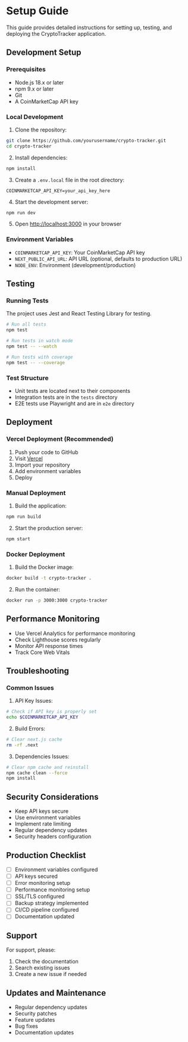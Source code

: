 # Setup Guide

This guide provides detailed instructions for setting up, testing, and deploying the CryptoTracker application.

## Development Setup

### Prerequisites

- Node.js 18.x or later
- npm 9.x or later
- Git
- A CoinMarketCap API key

### Local Development

1. Clone the repository:
```bash
git clone https://github.com/yourusername/crypto-tracker.git
cd crypto-tracker
```

2. Install dependencies:
```bash
npm install
```

3. Create a `.env.local` file in the root directory:
```env
COINMARKETCAP_API_KEY=your_api_key_here
```

4. Start the development server:
```bash
npm run dev
```

5. Open [http://localhost:3000](http://localhost:3000) in your browser

### Environment Variables

- `COINMARKETCAP_API_KEY`: Your CoinMarketCap API key
- `NEXT_PUBLIC_API_URL`: API URL (optional, defaults to production URL)
- `NODE_ENV`: Environment (development/production)

## Testing

### Running Tests

The project uses Jest and React Testing Library for testing.

```bash
# Run all tests
npm test

# Run tests in watch mode
npm test -- --watch

# Run tests with coverage
npm test -- --coverage
```

### Test Structure

- Unit tests are located next to their components
- Integration tests are in the `tests` directory
- E2E tests use Playwright and are in `e2e` directory

## Deployment

### Vercel Deployment (Recommended)

1. Push your code to GitHub
2. Visit [Vercel](https://vercel.com)
3. Import your repository
4. Add environment variables
5. Deploy

### Manual Deployment

1. Build the application:
```bash
npm run build
```

2. Start the production server:
```bash
npm start
```

### Docker Deployment

1. Build the Docker image:
```bash
docker build -t crypto-tracker .
```

2. Run the container:
```bash
docker run -p 3000:3000 crypto-tracker
```

## Performance Monitoring

- Use Vercel Analytics for performance monitoring
- Check Lighthouse scores regularly
- Monitor API response times
- Track Core Web Vitals

## Troubleshooting

### Common Issues

1. API Key Issues:
```bash
# Check if API key is properly set
echo $COINMARKETCAP_API_KEY
```

2. Build Errors:
```bash
# Clear next.js cache
rm -rf .next
```

3. Dependencies Issues:
```bash
# Clear npm cache and reinstall
npm cache clean --force
npm install
```

## Security Considerations

- Keep API keys secure
- Use environment variables
- Implement rate limiting
- Regular dependency updates
- Security headers configuration

## Production Checklist

- [ ] Environment variables configured
- [ ] API keys secured
- [ ] Error monitoring setup
- [ ] Performance monitoring setup
- [ ] SSL/TLS configured
- [ ] Backup strategy implemented
- [ ] CI/CD pipeline configured
- [ ] Documentation updated

## Support

For support, please:
1. Check the documentation
2. Search existing issues
3. Create a new issue if needed

## Updates and Maintenance

- Regular dependency updates
- Security patches
- Feature updates
- Bug fixes
- Documentation updates 